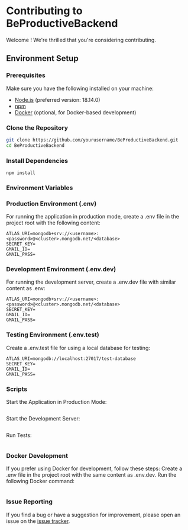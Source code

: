 # Contributing to BeProductiveBackend

Welcome ! We're thrilled that you're considering contributing.

## Environment Setup

### Prerequisites

Make sure you have the following installed on your machine:

- [Node.js](https://nodejs.org/) (preferred version: 18.14.0)
- [npm](https://www.npmjs.com/)
- [Docker](https://docs.docker.com/get-docker/) (optional, for Docker-based development)

### Clone the Repository

```bash
git clone https://github.com/yourusername/BeProductiveBackend.git
cd BeProductiveBackend
```

### Install Dependencies

```npm install```

### Environment Variables

### Production Environment (.env)

For running the application in production mode, create a .env file in the project root with the following content:

```
ATLAS_URI=mongodb+srv://<username>:<password>@<cluster>.mongodb.net/<database>
SECRET_KEY=
GMAIL_ID=
GMAIL_PASS=
```

### Development Environment (.env.dev)

For running the development server, create a .env.dev file with similar content as .env:

```
ATLAS_URI=mongodb+srv://<username>:<password>@<cluster>.mongodb.net/<database>
SECRET_KEY=
GMAIL_ID=
GMAIL_PASS=
```

### Testing Environment (.env.test)

Create a .env.test file for using a local database for testing:

```
ATLAS_URI=mongodb://localhost:27017/test-database
SECRET_KEY=
GMAIL_ID=
GMAIL_PASS=
```

### Scripts

Start the Application in Production Mode:

```npm start
```

Start the Development Server:

```npm run dev
```

Run Tests:

```npm run test
```

### Docker Development

If you prefer using Docker for development, follow these steps:
Create a .env file in the project root with the same content as .env.dev.
Run the following Docker command:

``` docker-compose -f docker-compose-development.yaml up
 ```

### Issue Reporting

If you find a bug or have a suggestion for improvement, please open an issue on
the <a href="https://github.com/thakkarnetram/BeProductiveBackend/issues">issue tracker</a>.
